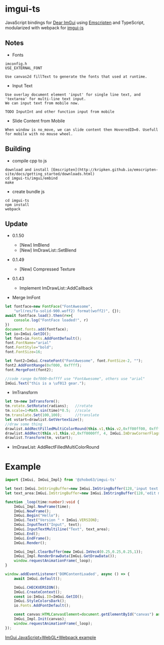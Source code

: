 # imgui-ts

JavaScript bindings for [Dear ImGui](https://github.com/ocornut/imgui) using [Emscripten](https://github.com/kripken/emscripten) and TypeScript, modularized with webpack for [imgui-js](https://github.com/flyover/imgui-js)

## Notes

* Fonts

```Fonts
imconfig.h
USE_EXTERNAL_FONT

Use canvas2d fillText to generate the fonts that used at runtime. 
```

* Input Text

```Input
Use overlay document element 'input' for single line text, and 'textarea' for multi-line text input.
We can input text from mobile now.

TODO InputInt and other function input from mobile
```

* Slide Content from Mobile

```Slide Window Content
When window is no_move, we can slide content then HoveredID=0. Usefull for mobile with no mouse wheel.
```

## Building

* compile cpp to js

```
download and install [Emscripten](http://kripken.github.io/emscripten-site/docs/getting_started/downloads.html)
cd imgui-ts/imgui/embind
make
```

* create bundle js

```webpack
cd imgui-ts
npm install
webpack
```

## Update

* 0.1.50
  * [New] ImBlend
  * [New] ImDrawList::SetBlend

* 0.1.49
  * [New] Compressed Texture

* 0.1.43
  * Implement ImDrawList::AddCallback

* Merge ImFont

```typescript
let fontface=new FontFace("FontAwesome",
    "url(res/fa-solid-900.woff2) format(woff2)", {});
await fontface.load().then(r=>{
    console.log("FontFace loaded!", r)
})
document.fonts.add(fontface);
let io=ImGui.GetIO();
let font=io.Fonts.AddFontDefault();
font.FontName="arial"
font.FontStyle="bold";
font.FontSize=16;    

let font2=ImGui.CreateFont("FontAwesome", font.FontSize-2, "");
font2.AddFontRange(0xf000, 0xffff);
font.MergeFont(font2);

//code range 0xf000~0xffff use "FontAwesome", others use "arial"
ImGui.Text("this is a \uf013 gear.");
```

* ImTransform

```typescript
let tm=new ImTransform();
tm.rotate.SetRotate(radians);   //rotate
tm.scale=1+Math.sin(time)*0.5;  //scale
tm.translate.Set(100,100);      //translate
let vstart=drawlist.GetVertexSize();
//draw some thing
drawlist.AddRectFilledMultiColorRound(this.v1,this.v2,0xff00ff00, 0xffffff00, 0xff00ffff, 0xff0000ff,4,ImGui.ImDrawCornerFlags.All);
drawlist.AddRect(this.v1,this.v2,0xff0000ff, 4, ImGui.ImDrawCornerFlags.All);
drawlist.Transform(tm, vstart);
```

* ImDrawList: AddRectFilledMultiColorRound

# Example

```typescript
import {ImGui, ImGui_Impl} from '@zhobo63/imgui-ts'

let text:ImGui.ImStringBuffer=new ImGui.ImStringBuffer(128,'input text');
let text_area:ImGui.ImStringBuffer=new ImGui.ImStringBuffer(128,'edit multiline');

function _loop(time:number):void {
    ImGui_Impl.NewFrame(time);
    ImGui.NewFrame();
    ImGui.Begin("Hello");
    ImGui.Text("Version " + ImGui.VERSION);
    ImGui.InputText("Input", text);
    ImGui.InputTextMultiline("Text", text_area);
    ImGui.End();
    ImGui.EndFrame();
    ImGui.Render();

    ImGui_Impl.ClearBuffer(new ImGui.ImVec4(0.25,0.25,0.25,1));
    ImGui_Impl.RenderDrawData(ImGui.GetDrawData());
    window.requestAnimationFrame(_loop);
}

window.addEventListener('DOMContentLoaded', async () => {
    await ImGui.default();

    ImGui.CHECKVERSION();
    ImGui.CreateContext();
    const io:ImGui.IO=ImGui.GetIO();
    ImGui.StyleColorsDark();
    io.Fonts.AddFontDefault();

    const canvas:HTMLCanvasElement=document.getElementById("canvas") as HTMLCanvasElement;
    ImGui_Impl.Init(canvas);
    window.requestAnimationFrame(_loop);
});

```

[ImGui JavaScript+WebGL+Webpack example](https://zhobo63.github.io/imgui-ts/)
